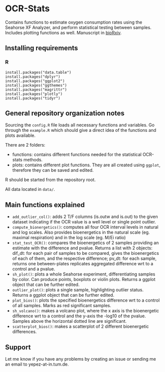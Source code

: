 # OCR-Stats

Contains functions to estimate oxygen consumption rates using the Seahorse XF Analyzer, and perform statistical testing between samples. 
Includes plotting functions as well.
Manuscript in [bioRxiv](https://www.biorxiv.org/content/early/2018/03/08/231522).

## Installing requirements
### R

```{r}
install.packages("data.table")
install.packages("dplyr")
install.packages("ggplot2")
install.packages("ggthemes")
install.packages("magrittr")
install.packages("plotly")
install.packages("tidyr")
```

## General repository organization notes

Sourcing the `config.R` file loads all necessary functions and variables.
Go through the `example.R` which should give a direct idea of the functions and plots available.

There are 2 folders:

- functions: contains different functions needed for the statistical OCR-stats methods.
- plots: contains different plot functions. They are all created using `ggplot`, therefore they can be saved and edited.

R should be started from the repository root.

All data located in `data/`.

## Main functions explained

- `add_outlier_col()`: adds 2 T/F columns (is.outw and is.out) to the given dataset indicating if the OCR value is a well level or single point outlier.
- `compute_bionergetics()`: computes all four OCR interval levels in natural and log scales. Also provides bioenergetics in the natural scale (eg. maximal respiration) and in the log scale (eg. M/Ei ratio)
- `stat_test_OCR()`: compares the bioenergetics of 2 samples providing an estimate with the difference and pvalue. Returns a list with 2 objects: dif_dt: for each pair of samples to be compared, gives the bioenergetics of each of them, and the respective difference; pv_dt: for each sample, returns one between-plates replicates aggregated difference wrt to a control and a pvalue.
- `sh_plot()`: plots a whole Seahorse experiment, differentiating samples by color. Can produce points, boxplots or violin plots. Returns a ggplot object that can be further edited.
- `outlier_plot()`: plots a single sample, highlighting outlier status. Returns a ggplot object that can be further edited.
- `plot_bios()`: plots the specified bioenergetics difference wrt to a control of all samples. Marks as red significant samples.
- `sh_volcano()`: makes a volcano plot, where the x axis is the bioenergetic difference wrt to a control and the y-axis the -log10 of the pvalue. Samples above the horizontal dotted line are significant.
- `scatterplot_bios()`: makes a scatterplot of 2 different bioenergetic differences.


## Support

Let me know if you have any problems by creating an issue or sending me an email to yepez-at-in.tum.de.
